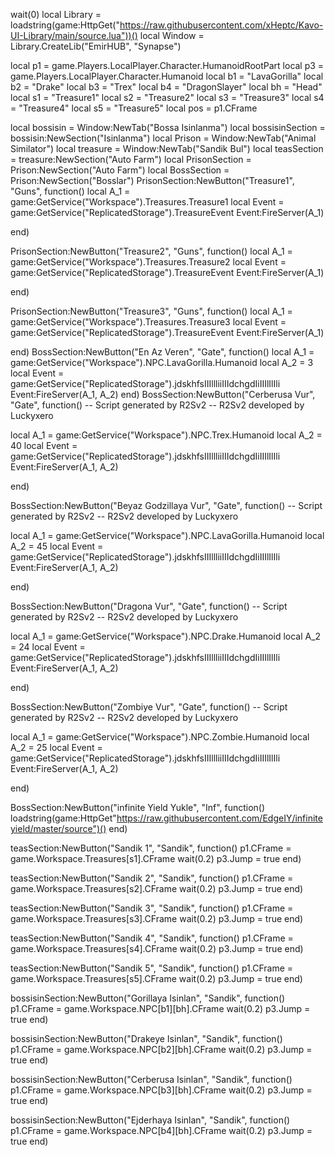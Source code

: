 wait(0)
   local Library = loadstring(game:HttpGet("https://raw.githubusercontent.com/xHeptc/Kavo-UI-Library/main/source.lua"))()
   local Window = Library.CreateLib("EmirHUB", "Synapse")


local p1 = game.Players.LocalPlayer.Character.HumanoidRootPart
local p3 = game.Players.LocalPlayer.Character.Humanoid
local b1 = "LavaGorilla"
local b2 = "Drake"
local b3 = "Trex"
local b4 = "DragonSlayer"
local bh = "Head"
local s1 = "Treasure1"
local s2 = "Treasure2"
local s3 = "Treasure3"
local s4 = "Treasure4"
local s5 = "Treasure5"
local pos = p1.CFrame

   local bossisin = Window:NewTab("Bossa Isinlanma")
   local bossisinSection = bossisin:NewSection("Isinlanma")
   local Prison = Window:NewTab("Animal Similator")
   local treasure = Window:NewTab("Sandik Bul")
   local teasSection = treasure:NewSection("Auto Farm")
   local PrisonSection = Prison:NewSection("Auto Farm")
   local BossSection = Prison:NewSection("Bosslar")
   PrisonSection:NewButton("Treasure1", "Guns", function()
 local A_1 = game:GetService("Workspace").Treasures.Treasure1
local Event = game:GetService("ReplicatedStorage").TreasureEvent
Event:FireServer(A_1)

end)

   PrisonSection:NewButton("Treasure2", "Guns", function()
local A_1 = game:GetService("Workspace").Treasures.Treasure2
local Event = game:GetService("ReplicatedStorage").TreasureEvent
Event:FireServer(A_1)

end)

   PrisonSection:NewButton("Treasure3", "Guns", function()
local A_1 = game:GetService("Workspace").Treasures.Treasure3
local Event = game:GetService("ReplicatedStorage").TreasureEvent
Event:FireServer(A_1)

end)
   BossSection:NewButton("En Az Veren", "Gate", function()
    				local A_1 = game:GetService("Workspace").NPC.LavaGorilla.Humanoid
local A_2 = 3
local Event = game:GetService("ReplicatedStorage").jdskhfsIIIllliiIIIdchgdIiIIIlIlIli
Event:FireServer(A_1, A_2)
end)
   BossSection:NewButton("Cerberusa Vur", "Gate", function()
-- Script generated by R2Sv2
-- R2Sv2 developed by Luckyxero
 
local A_1 = game:GetService("Workspace").NPC.Trex.Humanoid
local A_2 = 40
local Event = game:GetService("ReplicatedStorage").jdskhfsIIIllliiIIIdchgdIiIIIlIlIli
Event:FireServer(A_1, A_2)

end)

   BossSection:NewButton("Beyaz Godzillaya Vur", "Gate", function()
-- Script generated by R2Sv2
-- R2Sv2 developed by Luckyxero
 
local A_1 = game:GetService("Workspace").NPC.LavaGorilla.Humanoid
local A_2 = 45
local Event = game:GetService("ReplicatedStorage").jdskhfsIIIllliiIIIdchgdIiIIIlIlIli
Event:FireServer(A_1, A_2)

end)

   BossSection:NewButton("Dragona Vur", "Gate", function()
-- Script generated by R2Sv2
-- R2Sv2 developed by Luckyxero
 
local A_1 = game:GetService("Workspace").NPC.Drake.Humanoid
local A_2 = 24
local Event = game:GetService("ReplicatedStorage").jdskhfsIIIllliiIIIdchgdIiIIIlIlIli
Event:FireServer(A_1, A_2)


end)

   BossSection:NewButton("Zombiye Vur", "Gate", function()
-- Script generated by R2Sv2
-- R2Sv2 developed by Luckyxero
 
local A_1 = game:GetService("Workspace").NPC.Zombie.Humanoid
local A_2 = 25
local Event = game:GetService("ReplicatedStorage").jdskhfsIIIllliiIIIdchgdIiIIIlIlIli
Event:FireServer(A_1, A_2)

end)

   BossSection:NewButton("infinite Yield Yukle", "Inf", function()
loadstring(game:HttpGet"https://raw.githubusercontent.com/EdgeIY/infiniteyield/master/source")()
end)

teasSection:NewButton("Sandik 1", "Sandik", function()
p1.CFrame = game.Workspace.Treasures[s1].CFrame
wait(0.2)
p3.Jump = true
end)

teasSection:NewButton("Sandik 2", "Sandik", function()
p1.CFrame = game.Workspace.Treasures[s2].CFrame
wait(0.2)
p3.Jump = true
end)

teasSection:NewButton("Sandik 3", "Sandik", function()
p1.CFrame = game.Workspace.Treasures[s3].CFrame
wait(0.2)
p3.Jump = true
end)

teasSection:NewButton("Sandik 4", "Sandik", function()
p1.CFrame = game.Workspace.Treasures[s4].CFrame
wait(0.2)
p3.Jump = true
end)

teasSection:NewButton("Sandik 5", "Sandik", function()
p1.CFrame = game.Workspace.Treasures[s5].CFrame
wait(0.2)
p3.Jump = true
end)

bossisinSection:NewButton("Gorillaya Isinlan", "Sandik", function()
p1.CFrame = game.Workspace.NPC[b1][bh].CFrame
wait(0.2)
p3.Jump = true
end)

bossisinSection:NewButton("Drakeye Isinlan", "Sandik", function()
p1.CFrame = game.Workspace.NPC[b2][bh].CFrame
wait(0.2)
p3.Jump = true
end)

bossisinSection:NewButton("Cerberusa Isinlan", "Sandik", function()
p1.CFrame = game.Workspace.NPC[b3][bh].CFrame
wait(0.2)
p3.Jump = true
end)

bossisinSection:NewButton("Ejderhaya Isinlan", "Sandik", function()
p1.CFrame = game.Workspace.NPC[b4][bh].CFrame
wait(0.2)
p3.Jump = true
end)
